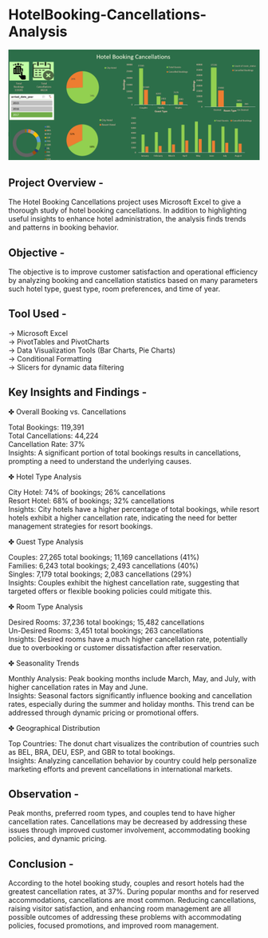 <h1> HotelBooking-Cancellations-Analysis </h1> 

![Coffeehouse Sales Trends](https://github.com/himanshu-pathak12/HotelBooking-Cancellations-Analysis-/blob/main/Dashboard.png)

## **Project Overview -** 

The Hotel Booking Cancellations project uses Microsoft Excel to give a thorough study of hotel booking cancellations. In addition to highlighting useful insights to enhance hotel administration, the analysis finds trends and patterns in booking behavior.

## **Objective -** 

The objective is to improve customer satisfaction and operational efficiency by analyzing booking and cancellation statistics based on many parameters such hotel type, guest type, room preferences, and time of year.

## **Tool Used -** 

-> Microsoft Excel <br>
-> PivotTables and PivotCharts <br>
-> Data Visualization Tools (Bar Charts, Pie Charts) <br>
-> Conditional Formatting <br>
-> Slicers for dynamic data filtering <br>

## **Key Insights and Findings -**

✤ Overall Booking vs. Cancellations

Total Bookings: 119,391 <br>
Total Cancellations: 44,224 <br>
Cancellation Rate: 37% <br>
Insights: A significant portion of total bookings results in cancellations, prompting a need to understand the underlying causes. <br>

✤ Hotel Type Analysis

City Hotel: 74% of bookings; 26% cancellations <br>
Resort Hotel: 68% of bookings; 32% cancellations <br>
Insights: City hotels have a higher percentage of total bookings, while resort hotels exhibit a higher cancellation rate, indicating the need for better management strategies for resort bookings. <br>

✤ Guest Type Analysis

Couples: 27,265 total bookings; 11,169 cancellations (41%) <br>
Families: 6,243 total bookings; 2,493 cancellations (40%) <br>
Singles: 7,179 total bookings; 2,083 cancellations (29%) <br>
Insights: Couples exhibit the highest cancellation rate, suggesting that targeted offers or flexible booking policies could mitigate this. <br>

✤ Room Type Analysis

Desired Rooms: 37,236 total bookings; 15,482 cancellations <br>
Un-Desired Rooms: 3,451 total bookings; 263 cancellations <br>
Insights: Desired rooms have a much higher cancellation rate, potentially due to overbooking or customer dissatisfaction after reservation. <br>

✤ Seasonality Trends

Monthly Analysis: Peak booking months include March, May, and July, with higher cancellation rates in May and June. <br>
Insights: Seasonal factors significantly influence booking and cancellation rates, especially during the summer and holiday months. This trend can be addressed through dynamic pricing or promotional offers. <br>

✤ Geographical Distribution

Top Countries: The donut chart visualizes the contribution of countries such as BEL, BRA, DEU, ESP, and GBR to total bookings. <br>
Insights: Analyzing cancellation behavior by country could help personalize marketing efforts and prevent cancellations in international markets. <br>

## **Observation -** 

Peak months, preferred room types, and couples tend to have higher cancellation rates. Cancellations may be decreased by addressing these issues through improved customer involvement, accommodating booking policies, and dynamic pricing.

## **Conclusion -** 

According to the hotel booking study, couples and resort hotels had the greatest cancellation rates, at 37%. During popular months and for reserved accommodations, cancellations are most common. Reducing cancellations, raising visitor satisfaction, and enhancing room management are all possible outcomes of addressing these problems with accommodating policies, focused promotions, and improved room management.
